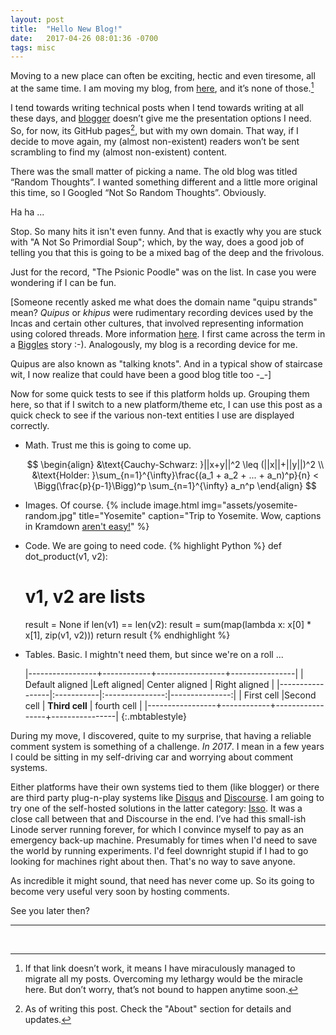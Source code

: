 ```yaml
---
layout: post
title:  "Hello New Blog!"
date:   2017-04-26 08:01:36 -0700
tags: misc 
---
```

<script type="text/x-mathjax-config"> 
    MathJax.Hub.Config({ 
        "HTML-CSS": { scale: 90, linebreaks: { automatic: true } }, 
        SVG: { linebreaks: { automatic:true } }, 
        displayAlign: "center" });
</script>

<script type="text/javascript" async
  src="https://cdn.mathjax.org/mathjax/latest/MathJax.js?config=TeX-AMS-MML_HTMLorMML">

</script>



Moving to a new place can often be exciting, hectic and even tiresome, all at the same time. I am moving my blog, from [here](http://quipu-strands.blogspot.com/), and it’s none of those.[^1]

I tend towards writing technical posts when I tend towards writing at all these days, and [blogger](https://www.blogger.com) doesn’t give me the presentation options I need. So, for now, its GitHub pages[^2], but with my own domain. That way, if I decide to move again, my (almost non-existent) readers won’t be sent scrambling to find my (almost non-existent) content.

There was the small matter of picking a name. The old blog was titled “Random Thoughts”. I wanted something different and a little more original this time, so I Googled “Not So Random Thoughts”. Obviously. 

Ha ha ...

Stop. So many hits it isn't even funny. And that is exactly why you are stuck with "A Not So Primordial Soup"; which, by the way, does a good job of telling you that this is going to be a mixed bag of the deep and the frivolous.

Just for the record, "The Psionic Poodle" was on the list. In case you were wondering if I can be fun. 

[Someone recently asked me what does the domain name "quipu strands" mean? _Quipus_ or _khipus_ were rudimentary recording devices used by the Incas and certain other cultures, that involved representing information using colored threads. More information [here](https://en.wikipedia.org/wiki/Quipu). I first came across the term in a [Biggles](https://en.wikipedia.org/wiki/Biggles) story :-). Analogously, my blog is a recording device for me. 

Quipus are also known as "talking knots". And in a typical show of staircase wit, I now realize that could have been a good blog title too -_-] 

Now for some quick tests to see if this platform holds up. Grouping them here, so that if I switch to a new platform/theme etc, I can use this post as a quick check to see if the various non-text entities I use are displayed correctly. 

* Math. Trust me this is going to come up.
    
    $$
    \begin{align}
    &\text{Cauchy-Schwarz: }||x+y||^2  \leq (||x||+||y||)^2 \\
    &\text{Holder: }\sum_{n=1}^{\infty}\frac{(a_1 + a_2 + ... + a_n)^p}{n}  < \Bigg(\frac{p}{p-1}\Bigg)^p \sum_{n=1}^{\infty} a_n^p 
    \end{align}
    $$
    
* Images. Of course. 
  {% include image.html
            img="assets/yosemite-random.jpg"
            title="Yosemite"
            caption="Trip to Yosemite. Wow, captions in Kramdown <a href='https://superdevresources.com/image-caption-jekyll/'>aren't easy!</a>" %}
  
* Code. We are going to need code.
    {% highlight Python %}
  def dot_product(v1, v2):
    # v1, v2 are lists
    result = None
    if len(v1) == len(v2):
        result = sum(map(lambda x: x[0] * x[1], zip(v1, v2)))
    return result
  {% endhighlight %}
* Tables. Basic. I mightn't need them, but since we're on a roll ...

  |-----------------+------------+-----------------+----------------|
  | Default aligned |Left aligned| Center aligned  | Right aligned  |
  |-----------------|:-----------|:---------------:|---------------:|
  | First cell      |Second cell | **Third cell**  | fourth cell    |
  |-----------------+------------+-----------------+----------------|
  {:.mbtablestyle}
  

During my move, I discovered, quite to my surprise, that having a reliable comment system is something of a challenge. _In 2017_. I mean in a few years I could be sitting in my self-driving car and worrying about comment systems.

Either platforms have their own systems tied to them (like blogger) or there are third party plug-n-play systems like [Disqus](https://disqus.com/) and [Discourse](https://www.discourse.org/). I am going to try one of the self-hosted solutions in the latter category: [Isso](https://posativ.org/isso/). It was a close call between that and Discourse in the end. I’ve had this small-ish Linode server running forever, for which I convince myself to pay as an emergency back-up machine. Presumably for times when I'd need to save the world by running experiments. I'd feel downright stupid if I had to go looking for machines right about then. That's no way to save anyone.

As incredible it might sound, that need has never come up. So its going to become very useful very soon by hosting comments.

See you later then?
<br>
 
 
 _  _  _  _
<br>

[^1]: If that link doesn’t work, it means I have miraculously managed to migrate all my posts. Overcoming my lethargy would be the miracle here. But don’t worry, that’s not bound to happen anytime soon.
[^2]: As of writing this post. Check the "About" section for details and updates.
